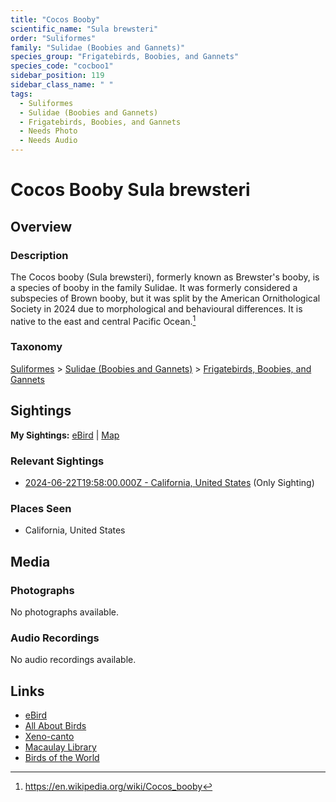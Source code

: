 ```yaml
---
title: "Cocos Booby"
scientific_name: "Sula brewsteri"
order: "Suliformes"
family: "Sulidae (Boobies and Gannets)"
species_group: "Frigatebirds, Boobies, and Gannets"
species_code: "cocboo1"
sidebar_position: 119
sidebar_class_name: " "
tags: 
  - Suliformes
  - Sulidae (Boobies and Gannets)
  - Frigatebirds, Boobies, and Gannets
  - Needs Photo
  - Needs Audio
---
```


# Cocos Booby <span className='sci_name'>Sula brewsteri</span>

## Overview

### Description
The Cocos booby (Sula brewsteri), formerly known as Brewster's booby, is a species of booby in the family Sulidae. It was formerly considered a subspecies of Brown booby, but it was split by the American Ornithological Society in 2024 due to morphological and behavioural differences. It is native to the east and central Pacific Ocean.[^1]

[^1]: https://en.wikipedia.org/wiki/Cocos_booby

### Taxonomy
[Suliformes](/tags/suliformes) > [Sulidae (Boobies and Gannets)](/tags/sulidae-boobies-and-gannets) > [Frigatebirds, Boobies, and Gannets](/tags/frigatebirds-boobies-and-gannets)


## Sightings

**My Sightings:** [eBird](https://ebird.org/lifelist?r=world&time=life&spp=cocboo1) | [Map](/map?species_code=cocboo1)

### Relevant Sightings

* [2024-06-22T19:58:00.000Z - California, United States](https://ebird.org/checklist/S183306516) (Only Sighting)

### Places Seen

* California, United States



## Media
### Photographs
No photographs available.

### Audio Recordings
No audio recordings available.

## Links
* [eBird](https://ebird.org/species/cocboo1) 
* [All About Birds](https://www.allaboutbirds.org/guide/cocboo1) 
* [Xeno-canto](https://www.xeno-canto.org/species/sula-brewsteri) 
* [Macaulay Library](https://search.macaulaylibrary.org/catalog?taxonCode=cocboo1&sort=rating_rank_desc)
* [Birds of the World](https://birdsoftheworld.org/bow/species/cocboo1)
